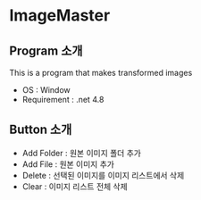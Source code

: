 # ImageMaster
## Program 소개
This is a program that makes transformed images
* OS          : Window
* Requirement : .net 4.8

## Button 소개
* Add Folder : 원본 이미지 폴더 추가
* Add File   : 원본 이미지 추가
* Delete     : 선택된 이미지를 이미지 리스트에서 삭제
* Clear      : 이미지 리스트 전체 삭제
